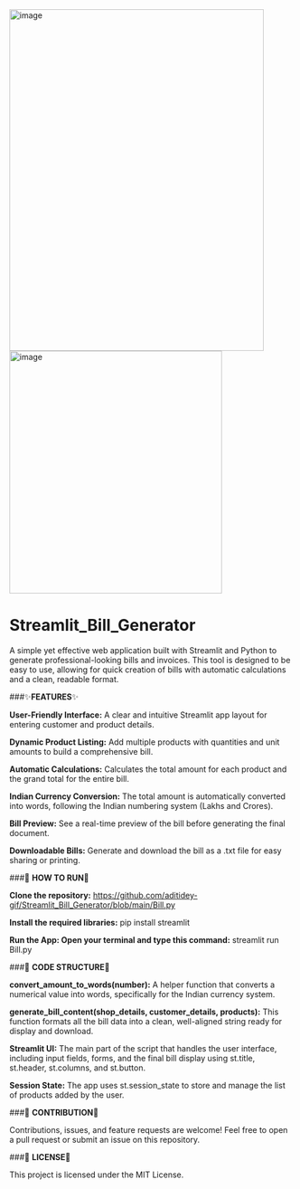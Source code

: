 <img width="450" height="604" alt="image" src="https://github.com/user-attachments/assets/880b762c-2533-4c2f-89d3-6fc1e233ad8e" />
<img width="376" height="429" alt="image" src="https://github.com/user-attachments/assets/3221ab26-06a1-4f14-9563-d3c795940d1d" />



# Streamlit_Bill_Generator

A simple yet effective web application built with Streamlit and Python to generate professional-looking bills and invoices. This tool is designed to be easy to use, allowing for quick creation of bills with automatic calculations and a clean, readable format.

###✨**FEATURES**✨

**User-Friendly Interface:** A clear and intuitive Streamlit app layout for entering customer and product details.

**Dynamic Product Listing:** Add multiple products with quantities and unit amounts to build a comprehensive bill.

**Automatic Calculations:** Calculates the total amount for each product and the grand total for the entire bill.

**Indian Currency Conversion:** The total amount is automatically converted into words, following the Indian numbering system (Lakhs and Crores).

**Bill Preview:** See a real-time preview of the bill before generating the final document.

**Downloadable Bills:** Generate and download the bill as a .txt file for easy sharing or printing.



###🚀 **HOW TO RUN**🚀

**Clone the repository:**
https://github.com/aditidey-gif/Streamlit_Bill_Generator/blob/main/Bill.py

**Install the required libraries:**
pip install streamlit

**Run the App: Open your terminal and type this command:**
streamlit run Bill.py



###📖 **CODE STRUCTURE**📖

**convert_amount_to_words(number):** A helper function that converts a numerical value into words, specifically for the Indian currency system.

**generate_bill_content(shop_details, customer_details, products):** This function formats all the bill data into a clean, well-aligned string ready for display and download.

**Streamlit UI:** The main part of the script that handles the user interface, including input fields, forms, and the final bill display using st.title, st.header, st.columns, and st.button.

**Session State:** The app uses st.session_state to store and manage the list of products added by the user.



###🤝 **CONTRIBUTION**🤝

Contributions, issues, and feature requests are welcome! Feel free to open a pull request or submit an issue on this repository.



###📜 **LICENSE**📜

This project is licensed under the MIT License.
